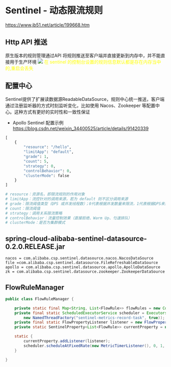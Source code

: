 # Sentinel - 动态限流规则
https://www.jb51.net/article/199668.htm

## Http API 推送
原生版本的规则管理通过API 将规则推送至客户端并直接更新到内存中，并不能直接用于生产环境
![](https://img.jbzj.com/file_images/article/202011/2020111314384076.jpg)
<font color='yellow'>
在 sentinel 的控制台设置的规则信息默认都是存在内存当中的,重启会丢失
</font>

## 配置中心
Sentinel提供了扩展读数据源ReadableDataSource，规则中心统一推送，客户端通过注册监听器的方式时刻监听变化，比如使用 Nacos、Zookeeper 等配置中心。这种方式有更好的实时性和一致性保证

* Apollo Sentinel 配置示例
https://blog.csdn.net/weixin_34400525/article/details/91420339
```python
[
    {
        "resource": "/hello",
        "limitApp": "default",
        "grade": 1,
        "count": 5,
        "strategy": 0,
        "controlBehavior": 0,
        "clusterMode": false
    }
]

# resource：资源名，即限流规则的作用对象
# limitApp：流控针对的调用来源，若为 default 则不区分调用来源
# grade：限流阈值类型（QPS 或并发线程数）；0代表根据并发数量来限流，1代表根据QPS来进行流量控制
# count：限流阈值
# strategy：调用关系限流策略
# controlBehavior：流量控制效果（直接拒绝、Warm Up、匀速排队）
# clusterMode：是否为集群模式
```

## spring-cloud-alibaba-sentinel-datasource-0.2.0.RELEASE.jar
```sentinel-datasource.properties
nacos = com.alibaba.csp.sentinel.datasource.nacos.NacosDataSource
file =com.alibaba.csp.sentinel.datasource.FileRefreshableDataSource
apollo = com.alibaba.csp.sentinel.datasource.apollo.ApolloDataSource
zk = com.alibaba.csp.sentinel.datasource.zookeeper.ZookeeperDataSource
```

## FlowRuleManager
```java
public class FlowRuleManager {

    private static final Map<String, List<FlowRule>> flowRules = new ConcurrentHashMap<String, List<FlowRule>>();
    private final static ScheduledExecutorService scheduler = Executors.newScheduledThreadPool(1,
        new NamedThreadFactory("sentinel-metrics-record-task", true));
    private final static FlowPropertyListener listener = new FlowPropertyListener();
    private static SentinelProperty<List<FlowRule>> currentProperty = new DynamicSentinelProperty<List<FlowRule>>();

    static {
        currentProperty.addListener(listener);
        scheduler.scheduleAtFixedRate(new MetricTimerListener(), 0, 1, TimeUnit.SECONDS);
    }

}
```
